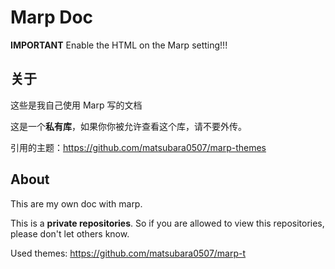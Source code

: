 # Marp Doc

**IMPORTANT** Enable the HTML on the Marp setting!!!

## 关于

这些是我自己使用 Marp 写的文档

这是一个**私有库**，如果你你被允许查看这个库，请不要外传。

引用的主题：https://github.com/matsubara0507/marp-themes

## About

This are my own doc with marp.

This is a **private repositories**. So if you are allowed to view this repositories, please don't let others know.

Used themes: https://github.com/matsubara0507/marp-t